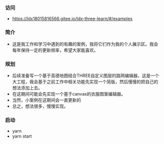 ### 访问
- https://ldx18015816566.gitee.io/ldx-three-learn/#/examples
### 简介
- 这是我工作和学习中遇到的有趣的案例，我将它们作为我的个人展示区。我会每年保持一定的更新频率，希望大家能喜欢。
### 规划
- 后续准备写一个基于高德地图结合THREE自定义图层的路网编辑器，这是一个大工程，我会基于之前工作中相关功能先实现一个简版，然后慢慢的把自己的想法添加上去。
- 在这期间可能会先实现一个基于canvas的衣服图案编辑器。
- 当然，小案例在这期间会一直更新的
- 总之，想法很多，慢慢实现。

### 启动
- yarn 
- yarn start
